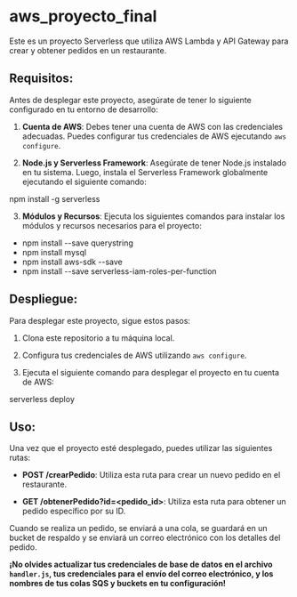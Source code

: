# aws_proyecto_final

Este es un proyecto Serverless que utiliza AWS Lambda y API Gateway para crear y obtener pedidos en un restaurante.

## Requisitos:

Antes de desplegar este proyecto, asegúrate de tener lo siguiente configurado en tu entorno de desarrollo:

1. **Cuenta de AWS**: Debes tener una cuenta de AWS con las credenciales adecuadas. Puedes configurar tus credenciales de AWS ejecutando `aws configure`.

2. **Node.js y Serverless Framework**: Asegúrate de tener Node.js instalado en tu sistema. Luego, instala el Serverless Framework globalmente ejecutando el siguiente comando:

npm install -g serverless

3. **Módulos y Recursos**: Ejecuta los siguientes comandos para instalar los módulos y recursos necesarios para el proyecto:

- npm install --save querystring
- npm install mysql
- npm install aws-sdk --save
- npm install --save serverless-iam-roles-per-function

## Despliegue:

Para desplegar este proyecto, sigue estos pasos:

1. Clona este repositorio a tu máquina local.

2. Configura tus credenciales de AWS utilizando `aws configure`.

3. Ejecuta el siguiente comando para desplegar el proyecto en tu cuenta de AWS:

serverless deploy

## Uso:

Una vez que el proyecto esté desplegado, puedes utilizar las siguientes rutas:

- **POST /crearPedido**: Utiliza esta ruta para crear un nuevo pedido en el restaurante.

- **GET /obtenerPedido?id=<pedido_id>**: Utiliza esta ruta para obtener un pedido específico por su ID.

Cuando se realiza un pedido, se enviará a una cola, se guardará en un bucket de respaldo y se enviará un correo electrónico con los detalles del pedido.

**¡No olvides actualizar tus credenciales de base de datos en el archivo `handler.js`, tus credenciales para el envío del correo electrónico, y los nombres de tus colas SQS y buckets en tu configuración!**